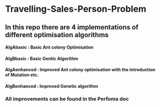 # Travelling-Sales-Person-Problem
## In this repo there are 4 implementations of different optimisation algorithms
#### AlgAbasic : Basic Ant colony Optimisation
#### AlgBbasic : Basic Gentic Algorithm
#### AlgAenhanced :  Improved Ant colony optimisation with the introduction of Mutation etc.
#### AlgBenhanced : Improved Genetic algorithm

### All improvements can be found in the Perfoma doc 
